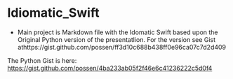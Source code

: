 # Idiomatic_Swift

* Main project is Markdown file with the Idomatic Swift based upon the Original Python version of the presentatlion. For the version see Gist athttps://gist.github.com/possen/ff3d10c688b438ff0e96ca07c7d2d409

The Python Gist is here:
https://gist.github.com/possen/4ba233ab05f2f46e6c41236222c5d0f4

